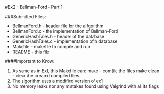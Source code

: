 #Ex2 - Bellman-Ford - Part 1

###Submitted Files:
<ul>
<li>BellmanFord.h - header file for the alfgorithm</li>
<li>BellmanFord.c - the implementation of Bellman-Ford</li>
<li>GenericHashTales.h - header of the database</li>
<li>GenericHashTales.c - implementation ofth database</li>
<li>Makefile - makefile to compile and run</li>
<li>README - this file</li>
</ul>

####Important to Know:
1. As same as in Ex1, this Makefile can:
	make - com[ile the files
	make clean - clear the created compiled files
2. The algorithm uses a modified version of ex1
3. No memory leaks nor any mistakes found using Valgrind with all its 	 flags
